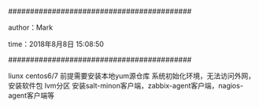 ##########################################


author：Mark


time：2018年8月8日 15:08:50


##########################################




liunx centos6/7 
前提需要安装本地yum源仓库
系统初始化环境，无法访问外网，安装软件包
lvm分区
安装salt-minon客户端，zabbix-agent客户端，nagios-agent客户端等
